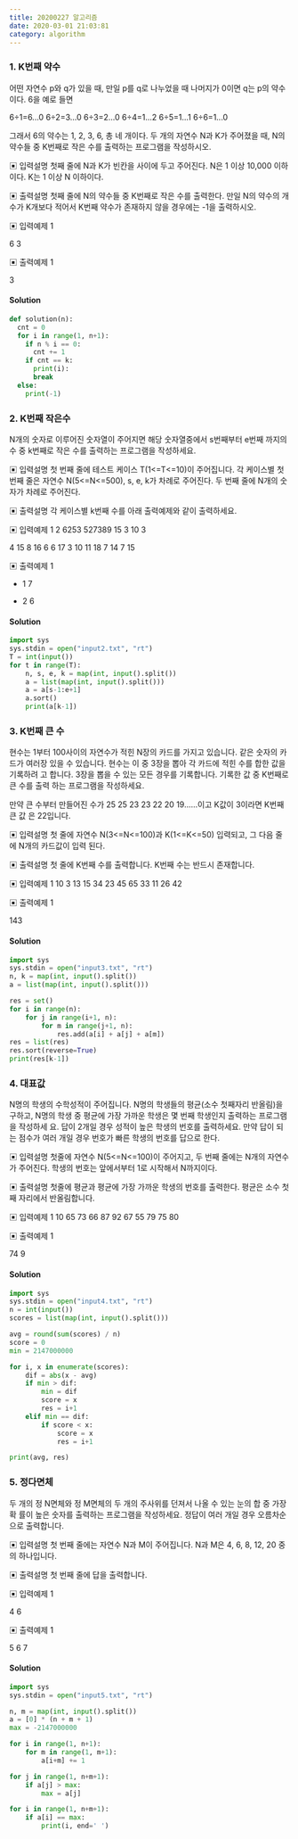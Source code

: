 ```yaml
---
title: 20200227 알고리즘
date: 2020-03-01 21:03:81
category: algorithm
---
```




### 1. K번째 약수

어떤 자연수 p와 q가 있을 때, 만일 p를 q로 나누었을 때 나머지가 0이면 q는 p의 약수이다. 6을 예로 들면

6÷1=6...0 6÷2=3...0 6÷3=2...0 6÷4=1...2 6÷5=1...1 6÷6=1...0

그래서 6의 약수는 1, 2, 3, 6, 총 네 개이다.
 두 개의 자연수 N과 K가 주어졌을 때, N의 약수들 중 K번째로 작은 수를 출력하는 프로그램을 작성하시오.

▣ 입력설명
 첫째 줄에 N과 K가 빈칸을 사이에 두고 주어진다. N은 1 이상 10,000 이하이다. K는 1 이상 N 이하이다.

▣ 출력설명
 첫째 줄에 N의 약수들 중 K번째로 작은 수를 출력한다. 만일 N의 약수의 개수가 K개보다 적어서 K번째 약수가 존재하지 않을 경우에는 -1을 출력하시오.

▣ 입력예제 1 

6 3

▣ 출력예제 1 

3

#### Solution

```python
def solution(n):
  cnt = 0
  for i in range(1, n+1):
    if n % i == 0:
      cnt += 1
    if cnt == k:
      print(i):
      break
  else:
    print(-1)
```



### 2.  K번째 작은수

N개의 숫자로 이루어진 숫자열이 주어지면 해당 숫자열중에서 s번째부터 e번째 까지의 수 중 k번째로 작은 수를 출력하는 프로그램을 작성하세요.

▣ 입력설명
 첫 번째 줄에 테스트 케이스 T(1<=T<=10)이 주어집니다.
 각 케이스별
 첫 번째 줄은 자연수 N(5<=N<=500), s, e, k가 차례로 주어진다. 두 번째 줄에 N개의 숫자가 차례로 주어진다.

▣ 출력설명
 각 케이스별 k번째 수를 아래 출력예제와 같이 출력하세요.

▣ 입력예제 1 2
 6253 527389 15 3 10 3

4 15 8 16 6 6 17 3 10 11 18 7 14 7 15

▣ 출력예제 1 

- 1 7

- 2 6

#### Solution

```python
import sys
sys.stdin = open("input2.txt", "rt")
T = int(input())
for t in range(T):
    n, s, e, k = map(int, input().split())
    a = list(map(int, input().split()))
    a = a[s-1:e+1]
    a.sort()
    print(a[k-1])
```



### 3. K번째 큰 수

현수는 1부터 100사이의 자연수가 적힌 N장의 카드를 가지고 있습니다. 같은 숫자의 카드가 여러장 있을 수 있습니다. 현수는 이 중 3장을 뽑아 각 카드에 적힌 수를 합한 값을 기록하려 고 합니다. 3장을 뽑을 수 있는 모든 경우를 기록합니다. 기록한 값 중 K번째로 큰 수를 출력 하는 프로그램을 작성하세요.

만약 큰 수부터 만들어진 수가 25 25 23 23 22 20 19......이고 K값이 3이라면 K번째 큰 값 은 22입니다.

▣ 입력설명
 첫 줄에 자연수 N(3<=N<=100)과 K(1<=K<=50) 입력되고, 그 다음 줄에 N개의 카드값이 입력 된다.

▣ 출력설명
 첫 줄에 K번째 수를 출력합니다. K번째 수는 반드시 존재합니다.

▣ 입력예제 1
 10 3
 13 15 34 23 45 65 33 11 26 42

▣ 출력예제 1 

143

#### Solution

```python
import sys
sys.stdin = open("input3.txt", "rt")
n, k = map(int, input().split())
a = list(map(int, input().split()))

res = set()
for i in range(n):
    for j in range(i+1, n):
        for m in range(j+1, n):
            res.add(a[i] + a[j] + a[m])
res = list(res)
res.sort(reverse=True)
print(res[k-1])
```



### 4. 대표값

N명의 학생의 수학성적이 주어집니다. N명의 학생들의 평균(소수 첫째자리 반올림)을 구하고, N명의 학생 중 평균에 가장 가까운 학생은 몇 번째 학생인지 출력하는 프로그램을 작성하세 요.
 답이 2개일 경우 성적이 높은 학생의 번호를 출력하세요. 만약 답이 되는 점수가 여러 개일 경우 번호가 빠른 학생의 번호를 답으로 한다.

▣ 입력설명
 첫줄에 자연수 N(5<=N<=100)이 주어지고, 두 번째 줄에는 N개의 자연수가 주어진다. 학생의 번호는 앞에서부터 1로 시작해서 N까지이다.

▣ 출력설명
 첫줄에 평균과 평균에 가장 가까운 학생의 번호를 출력한다. 평균은 소수 첫째 자리에서 반올림합니다.

▣ 입력예제 1
 10
 65 73 66 87 92 67 55 79 75 80

▣ 출력예제 1 

74 9

#### Solution

```python
import sys
sys.stdin = open("input4.txt", "rt")
n = int(input())
scores = list(map(int, input().split()))

avg = round(sum(scores) / n)
score = 0
min = 2147000000

for i, x in enumerate(scores):
    dif = abs(x - avg)
    if min > dif:
        min = dif
        score = x
        res = i+1
    elif min == dif:
        if score < x:
            score = x
            res = i+1

print(avg, res)
```



### 5. 정다면체

두 개의 정 N면체와 정 M면체의 두 개의 주사위를 던져서 나올 수 있는 눈의 합 중 가장 확 률이 높은 숫자를 출력하는 프로그램을 작성하세요.
 정답이 여러 개일 경우 오름차순으로 출력합니다.

▣ 입력설명
 첫 번째 줄에는 자연수 N과 M이 주어집니다. N과 M은 4, 6, 8, 12, 20 중의 하나입니다.

▣ 출력설명
 첫 번째 줄에 답을 출력합니다.

▣ 입력예제 1

4 6

▣ 출력예제 1 

5 6 7

#### Solution

```python
import sys
sys.stdin = open("input5.txt", "rt")

n, m = map(int, input().split())
a = [0] * (n + m + 1)
max = -2147000000

for i in range(1, n+1):
    for m in range(1, m+1):
        a[i+m] += 1

for j in range(1, n+m+1):
    if a[j] > max:
        max = a[j]

for i in range(1, n+m+1):
    if a[i] == max:
        print(i, end=' ')
```


